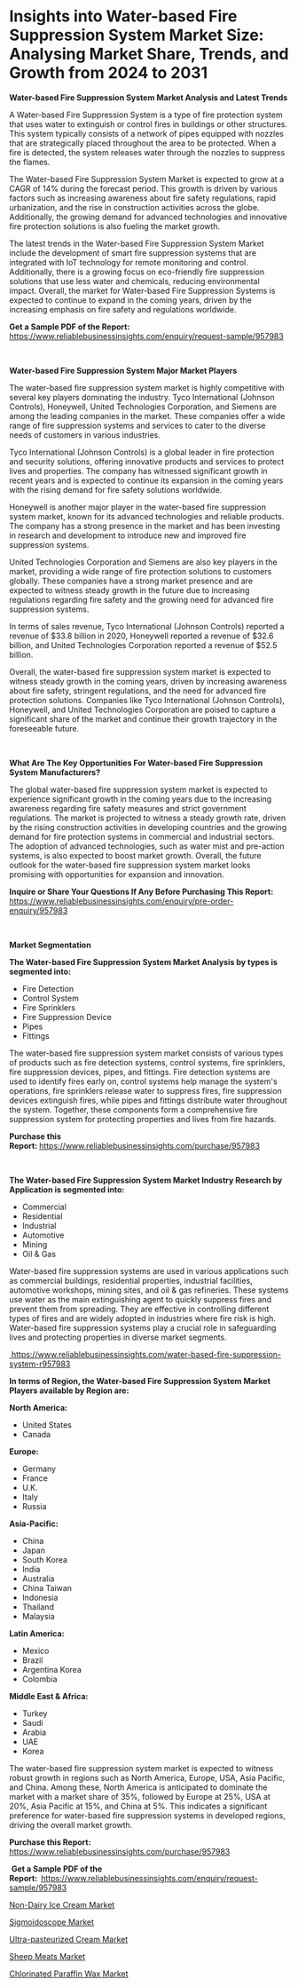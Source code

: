 <p><h1>Insights into Water-based Fire Suppression System Market Size: Analysing Market Share, Trends, and Growth from 2024 to 2031</h1></p><p><strong>Water-based Fire Suppression System Market Analysis and Latest Trends</strong></p>
<p><p>A Water-based Fire Suppression System is a type of fire protection system that uses water to extinguish or control fires in buildings or other structures. This system typically consists of a network of pipes equipped with nozzles that are strategically placed throughout the area to be protected. When a fire is detected, the system releases water through the nozzles to suppress the flames.</p><p>The Water-based Fire Suppression System Market is expected to grow at a CAGR of 14% during the forecast period. This growth is driven by various factors such as increasing awareness about fire safety regulations, rapid urbanization, and the rise in construction activities across the globe. Additionally, the growing demand for advanced technologies and innovative fire protection solutions is also fueling the market growth.</p><p>The latest trends in the Water-based Fire Suppression System Market include the development of smart fire suppression systems that are integrated with IoT technology for remote monitoring and control. Additionally, there is a growing focus on eco-friendly fire suppression solutions that use less water and chemicals, reducing environmental impact. Overall, the market for Water-based Fire Suppression Systems is expected to continue to expand in the coming years, driven by the increasing emphasis on fire safety and regulations worldwide.</p></p>
<p><strong>Get a Sample PDF of the Report:&nbsp;</strong> <a href="https://www.reliablebusinessinsights.com/enquiry/request-sample/957983">https://www.reliablebusinessinsights.com/enquiry/request-sample/957983</a></p>
<p>&nbsp;</p>
<p><strong>Water-based Fire Suppression System Major Market Players</strong></p>
<p><p>The water-based fire suppression system market is highly competitive with several key players dominating the industry. Tyco International (Johnson Controls), Honeywell, United Technologies Corporation, and Siemens are among the leading companies in the market. These companies offer a wide range of fire suppression systems and services to cater to the diverse needs of customers in various industries.</p><p>Tyco International (Johnson Controls) is a global leader in fire protection and security solutions, offering innovative products and services to protect lives and properties. The company has witnessed significant growth in recent years and is expected to continue its expansion in the coming years with the rising demand for fire safety solutions worldwide.</p><p>Honeywell is another major player in the water-based fire suppression system market, known for its advanced technologies and reliable products. The company has a strong presence in the market and has been investing in research and development to introduce new and improved fire suppression systems.</p><p>United Technologies Corporation and Siemens are also key players in the market, providing a wide range of fire protection solutions to customers globally. These companies have a strong market presence and are expected to witness steady growth in the future due to increasing regulations regarding fire safety and the growing need for advanced fire suppression systems.</p><p>In terms of sales revenue, Tyco International (Johnson Controls) reported a revenue of $33.8 billion in 2020, Honeywell reported a revenue of $32.6 billion, and United Technologies Corporation reported a revenue of $52.5 billion.</p><p>Overall, the water-based fire suppression system market is expected to witness steady growth in the coming years, driven by increasing awareness about fire safety, stringent regulations, and the need for advanced fire protection solutions. Companies like Tyco International (Johnson Controls), Honeywell, and United Technologies Corporation are poised to capture a significant share of the market and continue their growth trajectory in the foreseeable future.</p></p>
<p>&nbsp;</p>
<p><strong>What Are The Key Opportunities For Water-based Fire Suppression System Manufacturers?</strong></p>
<p><p>The global water-based fire suppression system market is expected to experience significant growth in the coming years due to the increasing awareness regarding fire safety measures and strict government regulations. The market is projected to witness a steady growth rate, driven by the rising construction activities in developing countries and the growing demand for fire protection systems in commercial and industrial sectors. The adoption of advanced technologies, such as water mist and pre-action systems, is also expected to boost market growth. Overall, the future outlook for the water-based fire suppression system market looks promising with opportunities for expansion and innovation.</p></p>
<p><strong>Inquire or Share Your Questions If Any Before Purchasing This Report:</strong> <a href="https://www.reliablebusinessinsights.com/enquiry/pre-order-enquiry/957983">https://www.reliablebusinessinsights.com/enquiry/pre-order-enquiry/957983</a></p>
<p>&nbsp;</p>
<p><strong>Market Segmentation</strong></p>
<p><strong>The Water-based Fire Suppression System Market Analysis by types is segmented into:</strong></p>
<p><ul><li>Fire Detection</li><li>Control System</li><li>Fire Sprinklers</li><li>Fire Suppression Device</li><li>Pipes</li><li>Fittings</li></ul></p>
<p><p>The water-based fire suppression system market consists of various types of products such as fire detection systems, control systems, fire sprinklers, fire suppression devices, pipes, and fittings. Fire detection systems are used to identify fires early on, control systems help manage the system's operations, fire sprinklers release water to suppress fires, fire suppression devices extinguish fires, while pipes and fittings distribute water throughout the system. Together, these components form a comprehensive fire suppression system for protecting properties and lives from fire hazards.</p></p>
<p><strong>Purchase this Report:&nbsp;</strong><a href="https://www.reliablebusinessinsights.com/purchase/957983">https://www.reliablebusinessinsights.com/purchase/957983</a></p>
<p>&nbsp;</p>
<p><strong>The Water-based Fire Suppression System Market Industry Research by Application is segmented into:</strong></p>
<p><ul><li>Commercial</li><li>Residential</li><li>Industrial</li><li>Automotive</li><li>Mining</li><li>Oil & Gas</li></ul></p>
<p><p>Water-based fire suppression systems are used in various applications such as commercial buildings, residential properties, industrial facilities, automotive workshops, mining sites, and oil & gas refineries. These systems use water as the main extinguishing agent to quickly suppress fires and prevent them from spreading. They are effective in controlling different types of fires and are widely adopted in industries where fire risk is high. Water-based fire suppression systems play a crucial role in safeguarding lives and protecting properties in diverse market segments.</p></p>
<p><a href="https://www.reliablebusinessinsights.com/water-based-fire-suppression-system-r957983">&nbsp;https://www.reliablebusinessinsights.com/water-based-fire-suppression-system-r957983</a></p>
<p><strong>In terms of Region, the Water-based Fire Suppression System Market Players available by Region are:</strong></p>
<p>
    <p> <strong> North America: </strong>
        <ul>
            <li>United States</li>
            <li>Canada</li>
        </ul>
        </p> 
    <p> <strong> Europe: </strong>
        <ul>
            <li>Germany</li>
            <li>France</li>
            <li>U.K.</li>
            <li>Italy</li>
            <li>Russia</li>
        </ul>
        </p> 
    <p> <strong> Asia-Pacific: </strong>
        <ul>
            <li>China</li>
            <li>Japan</li>
            <li>South Korea</li>
            <li>India</li>
            <li>Australia</li>
            <li>China Taiwan</li>
            <li>Indonesia</li>
            <li>Thailand</li>
            <li>Malaysia</li>
        </ul>
        </p> 
    <p> <strong> Latin America: </strong>
        <ul>
            <li>Mexico</li>
            <li>Brazil</li>
            <li>Argentina Korea</li>
            <li>Colombia</li>
        </ul>
        </p> 
    <p> <strong> Middle East & Africa: </strong>
        <ul>
            <li>Turkey</li>
            <li>Saudi</li>
            <li>Arabia</li>
            <li>UAE</li>
            <li>Korea</li>
        </ul>
    </p>
    </p>
<p><p>The water-based fire suppression system market is expected to witness robust growth in regions such as North America, Europe, USA, Asia Pacific, and China. Among these, North America is anticipated to dominate the market with a market share of 35%, followed by Europe at 25%, USA at 20%, Asia Pacific at 15%, and China at 5%. This indicates a significant preference for water-based fire suppression systems in developed regions, driving the overall market growth.</p></p>
<p><strong>Purchase this Report: </strong><a href="https://www.reliablebusinessinsights.com/purchase/957983">https://www.reliablebusinessinsights.com/purchase/957983</a></p>
<p>&nbsp;<strong>Get a Sample PDF of the Report:&nbsp;&nbsp;</strong><a href="https://www.reliablebusinessinsights.com/enquiry/request-sample/957983">https://www.reliablebusinessinsights.com/enquiry/request-sample/957983</a></p>
<p><strong></strong></p>
<p><p><a href="https://github.com/angelajermaine/Market-Research-Report-List-5/blob/main/non-dairy-ice-cream-market.md">Non-Dairy Ice Cream Market</a></p><p><a href="https://medium.com/@jakobeblake51/sigmoidoscope-market-outlook-and-forecast-from-2024-to-2031-2e0972f8189c">Sigmoidoscope Market</a></p><p><a href="https://github.com/hrhzhypq19/Market-Research-Report-List-1/blob/main/ultra-pasteurized-cream-market.md">Ultra-pasteurized Cream Market</a></p><p><a href="https://medium.com/@nathalelly87957/global-sheep-meats-market-status-2024-2031-and-forecast-by-region-product-end-use-edacb50a357c">Sheep Meats Market</a></p><p><a href="https://issuu.com/reportprime-2/docs/chlorinated-paraffin-wax-market-siz_80c88d72f8bc04">Chlorinated Paraffin Wax Market</a></p></p>